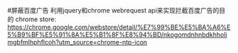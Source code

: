#屏蔽百度广告
利用jquery和chrome webrequest api来实现拦截百度广告的目的
chrome store:
https://chrome.google.com/webstore/detail/%E7%99%BE%E5%BA%A6%E5%B9%BF%E5%91%8A%E5%B1%8F%E8%94%BD/nkogomdnhnbdkhholimgbfmlhphflcoh?utm_source=chrome-ntp-icon